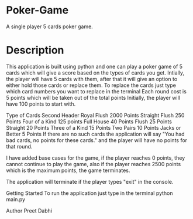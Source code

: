 # Poker-Game
A single player 5 cards poker game.

# Description
This application is built using python and one can play a poker game of 5 cards which will give a score based on the types of cards you get. Intially, the player will have 5 cards with them, after that it will give an option to either hold those cards or replace them. To replace the cards just type which card numbers you want to replace in the terminal Each round cost is 5 points which will be taken out of the total points Initially, the player will have 100 points to start with.

Type of Cards	Second Header
Royal Flush	2000 Points
Straight Flush	250 Points
Four of a Kind	125 points
Full House	40 Points
Flush	25 Points
Straight	20 Points
Three of a Kind	15 Points
Two Pairs	10 Points
Jacks or Better	5 Points
If there are no such cards the application will say "You had bad cards, no points for these cards." and the player will have no points for that round.

I have added base cases for the game, if the player reaches 0 points, they cannot continue to play the game, also if the player reaches 2500 points which is the maximum points, the game terminates.

The application will terminate if the player types "exit" in the console.

Getting Started
To run the application just type in the terminal python main.py

Author
Preet Dabhi
